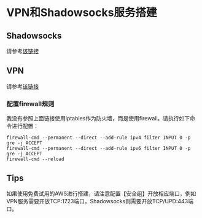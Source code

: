 # VPN和Shadowsocks服务搭建

## Shadowsocks
请参考[该链接](http://www.jianshu.com/p/2f51144c35c9)

## VPN
请参考[该链接](https://www.digitalocean.com/community/tutorials/how-to-setup-your-own-vpn-with-pptp)

### 配置firewall规则
我没有参照上面链接使用iptables作为防火墙，而是使用firewall。请执行如下命令进行配置：
```
firewall-cmd --permanent --direct --add-rule ipv4 filter INPUT 0 -p gre -j ACCEPT
firewall-cmd --permanent --direct --add-rule ipv6 filter INPUT 0 -p gre -j ACCEPT
firewall-cmd --reload
```

## Tips
如果使用免费试用的AWS进行搭建，请注意配置【安全组】开放相应端口，例如VPN服务需要开放TCP:1723端口，Shadowsocks则需要开放TCP/UPD:443端口。
